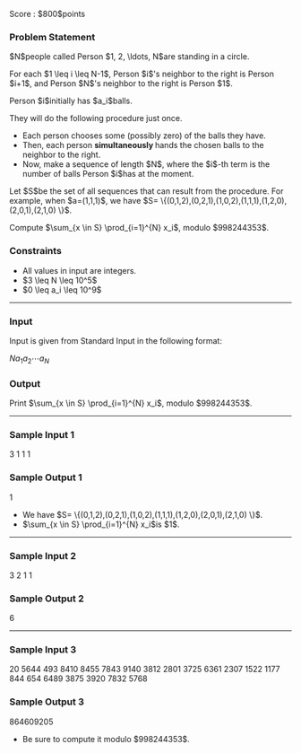 
<div>

<span>

<span>

<p>
Score : $800$points
</p>

<div>

<section>

### **Problem Statement**

<p>
$N$people called Person $1, 2, \ldots, N$are standing in a circle.
</p>

<p>
For each $1 \leq i \leq N-1$, Person $i$'s neighbor to the right is Person $i+1$, and Person $N$'s neighbor to the right is Person $1$.
</p>

<p>
Person $i$initially has $a_i$balls.
</p>

<p>
They will do the following procedure just once.
</p>

<ul>

<li>
Each person chooses some (possibly zero) of the balls they have.
</li>

<li>
Then, each person 
<strong>
simultaneously
</strong>
hands the chosen balls to the neighbor to the right.
</li>

<li>
Now, make a sequence of length $N$, where the $i$-th term is the number of balls Person $i$has at the moment.
</li>

</ul>

<p>
Let $S$be the set of all sequences that can result from the procedure. For example, when $a=(1,1,1)$, we have $S= \{(0,1,2),(0,2,1),(1,0,2),(1,1,1),(1,2,0),(2,0,1),(2,1,0) \}$.
</p>

<p>
Compute $\sum_{x \in S} \prod_{i=1}^{N} x_i$, modulo $998244353$.
</p>

</section>

</div>

<div>

<section>

### **Constraints**

<ul>

<li>
All values in input are integers.
</li>

<li>
$3 \leq N \leq 10^5$
</li>

<li>
$0 \leq a_i \leq 10^9$
</li>

</ul>

</section>

</div>

---

<div>

<div>

<section>

### **Input**

<p>
Input is given from Standard Input in the following format:
</p>

<div>

$N$$a_{1}$$a_{2}$$\cdots$$a_{N}$
</div>

</section>

</div>

<div>

<section>

### **Output**

<p>
Print $\sum_{x \in S} \prod_{i=1}^{N} x_i$, modulo $998244353$.
</p>

</section>

</div>

</div>

---

<div>

<section>

### **Sample Input 1**

<div>

3
1 1 1

</div>

</section>

</div>

<div>

<section>

### **Sample Output 1**

<div>

1

</div>

<ul>

<li>
We have $S= \{(0,1,2),(0,2,1),(1,0,2),(1,1,1),(1,2,0),(2,0,1),(2,1,0) \}$.
</li>

<li>
$\sum_{x \in S} \prod_{i=1}^{N} x_i$is $1$.
</li>

</ul>

</section>

</div>

---

<div>

<section>

### **Sample Input 2**

<div>

3
2 1 1

</div>

</section>

</div>

<div>

<section>

### **Sample Output 2**

<div>

6

</div>

</section>

</div>

---

<div>

<section>

### **Sample Input 3**

<div>

20
5644 493 8410 8455 7843 9140 3812 2801 3725 6361 2307 1522 1177 844 654 6489 3875 3920 7832 5768

</div>

</section>

</div>

<div>

<section>

### **Sample Output 3**

<div>

864609205

</div>

<ul>

<li>
Be sure to compute it modulo $998244353$.
</li>

</ul>

</section>

</div>

</span>

</span>

</div>
